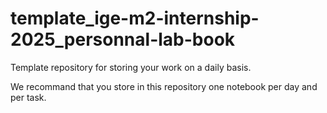 # template_ige-m2-internship-2025_personnal-lab-book
Template repository for storing your work on a daily basis. 

We recommand that you store in this repository one notebook per day and per task.  
